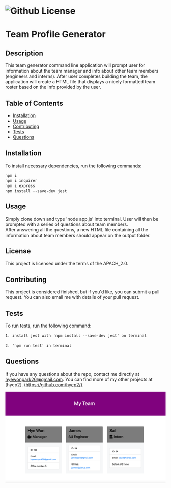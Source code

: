 # ![Github License](https://img.shields.io/badge/license-APACH_2.0-blue.svg)
  
# Team Profile Generator 

## Description

This team generator command line application will prompt user for information about the team manager and info about other team members (engineers and interns). After user completes building the team, the application will create a HTML file that displays a nicely formatted team roster based on the info provided by the user. 

## Table of Contents
* [Installation](#installation)
* [Usage](#usage)
* [Contributing](#contributing)
* [Tests](#tests)
* [Questions](#questions)

## Installation

To install necessary dependencies, run the following commands: 

```
npm i
npm i inquirer
npm i express
npm install --save-dev jest
```

## Usage

Simply clone down and type 'node app.js' into terminal. 
User will then be prompted with a series of questions about team members.  
After answering all the questions, a new HTML file containing all the information about team members should appear on the output folder.

## License

This project is licensed under the terms of the APACH_2.0.

## Contributing

This project is considered finished, but if you'd like, you can submit a pull request. You can also email me with details of your pull request.

## Tests

To run tests, run the following command:

```
1. install jest with 'npm install --save-dev jest' on terminal

2. 'npm run test' in terminal
```

## Questions

If you have any questions about the repo, contact me directly at hyewonpark26@gmail.com.
You can find more of my other projects at [hyep2]. (https://github.com/hyep2/).


![alt text](pic.png)